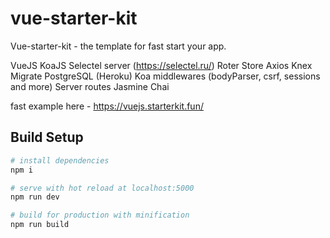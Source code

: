 # vue-starter-kit
Vue-starter-kit - the template for fast start your app.

VueJS
KoaJS
Selectel server (https://selectel.ru/)
Roter
Store
Axios
Knex
Migrate
PostgreSQL (Heroku)
Koa middlewares (bodyParser, csrf, sessions and more)
Server routes
Jasmine
Chai

fast example here - https://vuejs.starterkit.fun/

## Build Setup

``` bash
# install dependencies
npm i

# serve with hot reload at localhost:5000
npm run dev

# build for production with minification
npm run build
```

